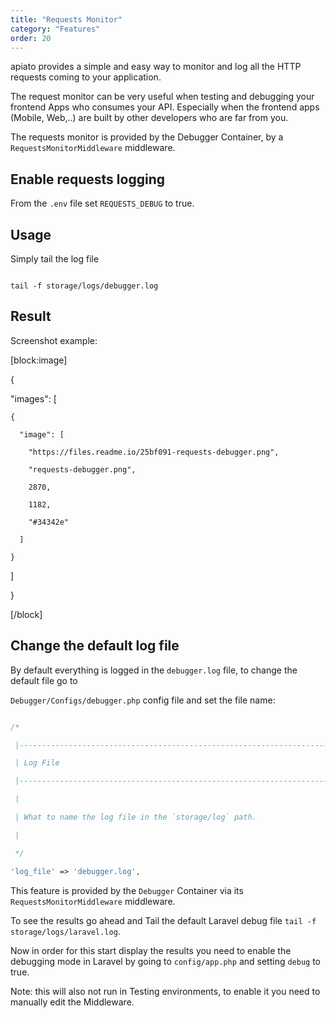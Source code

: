 ```yaml
---
title: "Requests Monitor"
category: "Features"
order: 20
---
```


apiato provides a simple and easy way to monitor and log all the HTTP requests coming to your application.

The request monitor can be very useful when testing and debugging your frontend Apps who consumes your API. Especially when the frontend apps (Mobile, Web,..) are built by other developers who are far from you.

The requests monitor is provided by the Debugger Container, by a `RequestsMonitorMiddleware` middleware.

## Enable requests logging

From the `.env` file set `REQUESTS_DEBUG` to true.

## Usage

Simply tail the log file

```shell

tail -f storage/logs/debugger.log

```

## Result

Screenshot example:

[block:image]

{

  "images": [

    {

      "image": [

        "https://files.readme.io/25bf091-requests-debugger.png",

        "requests-debugger.png",

        2870,

        1182,

        "#34342e"

      ]

    }

  ]

}

[/block]

## Change the default log file

By default everything is logged in the `debugger.log` file, to change the default file go to 

`Debugger/Configs/debugger.php` config file and set the file name:

```php

/*

 |--------------------------------------------------------------------------

 | Log File

 |--------------------------------------------------------------------------

 |

 | What to name the log file in the `storage/log` path.

 |

 */

'log_file' => 'debugger.log',

```

This feature is provided by the `Debugger` Container via its `RequestsMonitorMiddleware` middleware.

To see the results go ahead and Tail the default Laravel debug file `tail -f storage/logs/laravel.log`.

Now in order for this start display the results you need to enable the debugging mode in Laravel by going to `config/app.php` and setting `debug` to true.

Note: this will also not run in Testing environments, to enable it you need to manually edit the Middleware.
